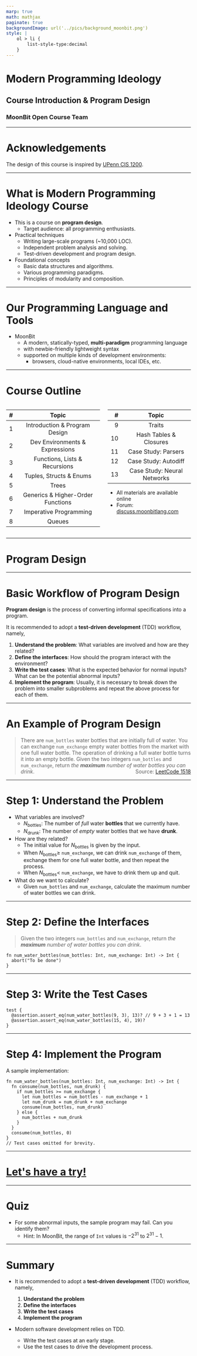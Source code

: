 ```yaml
---
marp: true
math: mathjax
paginate: true
backgroundImage: url('../pics/background_moonbit.png')
style: |
    ol > li {
        list-style-type:decimal
    }
---
```


# Modern Programming Ideology

## Course Introduction & Program Design

### MoonBit Open Course Team

---

# Acknowledgements

The design of this course is inspired by [UPenn CIS 1200](https://www.seas.upenn.edu/~cis120/current/).

---

# What is **Modern Programming Ideology** Course

- This is a course on **program design**.
    - Target audience: all programming enthusiasts.
- Practical techniques
    - Writing large-scale programs (~10,000 LOC).
    - Independent problem analysis and solving.
    - Test-driven development and program design.
- Foundational concepts
    - Basic data structures and algorithms.
    - Various programming paradigms.
    - Principles of modularity and composition.

---

# Our Programming Language and Tools

- MoonBit
    - A modern, statically-typed, **multi-paradigm** programming language
    - with newbie-friendly lightweight syntax
    - supported on multiple kinds of development environments:
        - browsers, cloud-native environments, local IDEs, etc.

---

<style scoped>
    .columns { columns: 2; }
</style>

# Course Outline

<div class="columns">
<div>

| # | Topic |
|-:|:-:|
| 1 | Introduction & Program Design |
| 2 | Dev Environments & Expressions |
| 3 | Functions, Lists & Recursions |
| 4 | Tuples, Structs & Enums |
| 5 | Trees |
| 6 | Generics & Higher-Order Functions |
| 7 | Imperative Programming |
| 8 | Queues |

</div>
<div>

| # | Topic |
|-:|:-:|
| 9 | Traits |
| 10 | Hash Tables & Closures |
| 11 | Case Study: Parsers |
| 12 | Case Study: Autodiff |
| 13 | Case Study: Neural Networks |

- All materials are available online
- Forum: [discuss.moonbitlang.com](https://discuss.moonbitlang.com/)

</div>
</div>

---

# Program Design

---

# Basic Workflow of Program Design

**Program design** is the process of converting informal specifications into a program.

It is recommended to adopt a **test-driven development** (TDD) workflow, namely,

1. **Understand the problem**: What variables are involved and how are they related?
2. **Define the interfaces**: How should the program interact with the environment?
3. **Write the test cases**: What is the expected behavior for normal inputs? What can be the potential abnormal inputs?
4. **Implement the program**: Usually, it is necessary to break down the problem into smaller subproblems and repeat the above process for each of them.

---

# An Example of Program Design

> There are `num_bottles` water bottles that are initially full of water. You can exchange `num_exchange` empty water bottles from the market with one full water bottle.
> The operation of drinking a full water bottle turns it into an empty bottle.
> Given the two integers `num_bottles` and `num_exchange`, return _the **maximum** number of water bottles you can drink_.
> <span style="float:right;">Source: [LeetCode 1518](https://leetcode.com/problems/water-bottles/description/)</span>

---

# Step 1: Understand the Problem

- What variables are involved?
    - $N_\mathrm{bottles}$: The number of _full_ water **bottles** that we currently have.
    - $N_\mathrm{drunk}$: The number of _empty_ water bottles that we have **drunk**.
- How are they related?
    - The initial value for $N_\mathrm{bottles}$ is given by the input.
    - When $N_\mathrm{bottles} \ge$ `num_exchange`, we can drink `num_exchange` of them, exchange them for one full water bottle, and then repeat the process.
    - When $N_\mathrm{bottles} <$ `num_exchange`, we have to drink them up and quit.
- What do we want to calculate?
    - Given `num_bottles` and `num_exchange`, calculate the maximum number of water bottles we can drink.

---

# Step 2: Define the Interfaces

> Given the two integers `num_bottles` and `num_exchange`, return _the **maximum** number of water bottles you can drink_.

```moonbit no-check
fn num_water_bottles(num_bottles: Int, num_exchange: Int) -> Int {
  abort("To be done")
}
```

---

# Step 3: Write the Test Cases

```moonbit
test {
  @assertion.assert_eq(num_water_bottles(9, 3), 13)? // 9 + 3 + 1 = 13
  @assertion.assert_eq(num_water_bottles(15, 4), 19)?
}
```

---

# Step 4: Implement the Program

A sample implementation:

```moonbit
fn num_water_bottles(num_bottles: Int, num_exchange: Int) -> Int {
  fn consume(num_bottles, num_drunk) {
    if num_bottles >= num_exchange {
      let num_bottles = num_bottles - num_exchange + 1
      let num_drunk = num_drunk + num_exchange
      consume(num_bottles, num_drunk)
    } else {
      num_bottles + num_drunk
    }
  }
  consume(num_bottles, 0)
}
// Test cases omitted for brevity.
```

---

# [Let's have a try!](https://try.moonbitlang.com/#bc2238e7)

---

# Quiz

- For some abnormal inputs, the sample program may fail. Can you identify them?
    - Hint: In MoonBit, the range of `Int` values is $-2^{31}$ to $2^{31} - 1$.

---

# Summary

- It is recommended to adopt a **test-driven development** (TDD) workflow, namely,

    1. **Understand the problem**
    2. **Define the interfaces**
    3. **Write the test cases**
    4. **Implement the program**

- Modern software development relies on TDD.
    - Write the test cases at an early stage.
    - Use the test cases to drive the development process.